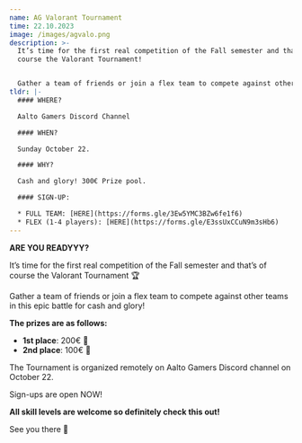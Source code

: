 ```yaml
---
name: AG Valorant Tournament
time: 22.10.2023
image: /images/agvalo.png
description: >-
  It’s time for the first real competition of the Fall semester and that’s of
  course the Valorant Tournament!


  Gather a team of friends or join a flex team to compete against other teams in this epic battle for cash and glory on October 22!
tldr: |-
  #### WHERE?

  Aalto Gamers Discord Channel

  #### WHEN?

  Sunday October 22.

  #### WHY?

  Cash and glory! 300€ Prize pool.

  #### SIGN-UP:

  * FULL TEAM: [HERE](https://forms.gle/3Ew5YMC3BZw6fe1f6)
  * FLEX (1-4 players): [HERE](https://forms.gle/E3ssUxCCuN9m3sHb6)
---
```

**ARE YOU READYYY?**

It’s time for the first real competition of the Fall semester and that’s of course the Valorant Tournament 🏆

Gather a team of friends or join a flex team to compete against other teams in this epic battle for cash and glory!

**The prizes are as follows:**

* **1st place**: 200€ 🥇
* **2nd place**: 100€ 🥈

The Tournament is organized remotely on Aalto Gamers Discord channel on October 22.

Sign-ups are open NOW!

**All skill levels are welcome so definitely check this out!**

See you there 👋